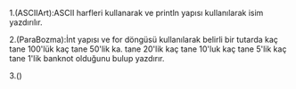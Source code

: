 1.(ASCIIArt):ASCII harfleri kullanarak ve println yapısı kullanılarak isim yazdırılır.

2.(ParaBozma):İnt yapısı ve for döngüsü kullanılarak belirli bir tutarda kaç tane 100'lük kaç tane 50'lik ka. tane 20'lik kaç tane 10'luk kaç tane 5'lik kaç tane 1'lik banknot olduğunu bulup yazdırır.

3.()



